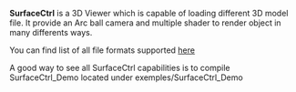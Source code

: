 **SurfaceCtrl** is a 3D Viewer which is capable of loading different 3D model file. It provide an Arc ball camera and multiple shader to render object in many differents ways.

You can find list of all file formats supported [here ](https://github.com/assimp/assimp/blob/master/doc/Fileformats.md)

A good way to see all SurfaceCtrl capabilities is to compile SurfaceCtrl_Demo located under exemples/SurfaceCtrl_Demo

